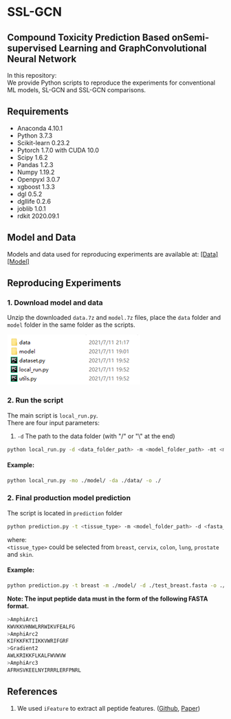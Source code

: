 # SSL-GCN
## Compound Toxicity Prediction Based onSemi-supervised Learning and GraphConvolutional Neural Network

In this repository:         
We provide Python scripts to reproduce the experiments for conventional ML models, SL-GCN and SSL-GCN comparisons.

## Requirements 
* Anaconda 4.10.1
* Python 3.7.3
* Scikit-learn 0.23.2
* Pytorch 1.7.0 with CUDA 10.0
* Scipy 1.6.2
* Pandas 1.2.3 
* Numpy 1.19.2
* Openpyxl 3.0.7
* xgboost 1.3.3
* dgl 0.5.2
* dgllife 0.2.6
* joblib 1.0.1
* rdkit 2020.09.1

## Model and Data
Models and data used for reproducing experiments are available at: [[Data]](https://drive.google.com/file/d/1KSlG8LAdoINJwgbd0rN0L_5XYRK23znx/view?usp=sharing) [[Model]](https://drive.google.com/file/d/1xKz_zkinwA3BiqqAXOjHAYtVilWp-Zlz/view?usp=sharing)

## Reproducing Experiments
### 1. Download model and data
Unzip the downloaded ```data.7z``` and ```model.7z``` files, place the ```data``` folder and ```model``` folder in the same folder as the scripts.    

![image](https://github.com/chen709847237/SSL-GCN/raw/main/img/data_sample.png)     

### 2.  Run the script  
The main script is ```local_run.py```.    
There are four input parameters:
1. ```-d``` The path to the data folder (with "/" or "\\" at the end)


```bash
python local_run.py -d <data_folder_path> -m <model_folder_path> -mt <model_type> -o <output_folder_path>
```
#### Example:
```bash
python local_run.py -mo ./model/ -da ./data/ -o ./
```

### 2. Final production model prediction  
The script is located in ```prediction``` folder
```bash
python prediction.py -t <tissue_type> -m <model_folder_path> -d <fasta_file_path> -o <output_folder_path>
```
where:  
```<tissue_type>``` could be selected from ```breast```, ```cervix```, ```colon```, ```lung```, ```prostate``` and ```skin```.   

#### Example:
```bash
python prediction.py -t breast -m ./model/ -d ./test_breast.fasta -o ./result/
```
**Note: The input peptide data must in the form of the following FASTA format.**
```bash
>AmphiArc1
KWVKKVHNWLRRWIKVFEALFG
>AmphiArc2
KIFKKFKTIIKKVWRIFGRF
>Gradient2
AWLKRIKKFLKALFWVWVW 
>AmphiArc3
AFRHSVKEELNYIRRRLERFPNRL
```
## References
1. We used ```iFeature``` to extract all peptide features. ([Github](https://github.com/Superzchen/iFeature/), [Paper](https://academic.oup.com/bioinformatics/article-abstract/34/14/2499/4924718))

